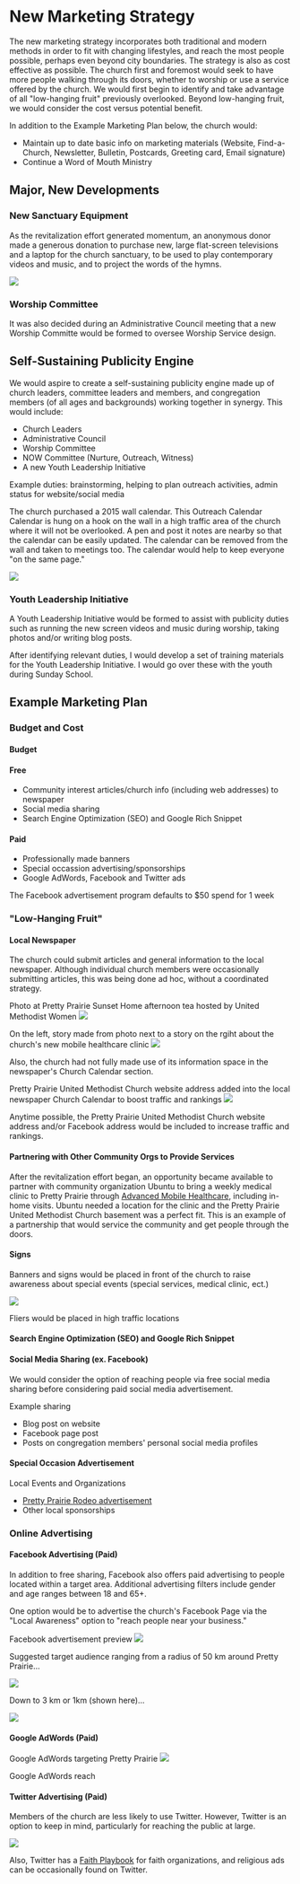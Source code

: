 # New Marketing Strategy
The new marketing strategy incorporates both traditional and modern methods in order to fit with changing lifestyles, and reach the most people possible, perhaps even beyond city boundaries. The strategy is also as cost effective as possible. The church first and foremost would seek to have more people walking through its doors, whether to worship or use a service offered by the church. We would first begin to identify and take advantage of all "low-hanging fruit" previously overlooked. Beyond low-hanging fruit, we would consider the cost versus potential benefit. 

In addition to the Example Marketing Plan below, the church would: 
* Maintain up to date basic info on marketing materials (Website, Find-a-Church, Newsletter, Bulletin, Postcards, Greeting card, Email signature)
* Continue a Word of Mouth Ministry

## Major, New Developments

### New Sanctuary Equipment
As the revitalization effort generated momentum, an anonymous donor made a generous donation to purchase new, large flat-screen televisions and a laptop for the church sanctuary, to be used to play contemporary videos and music, and to project the words of the hymns. 

![](new-marketing-strategy/sanctuary-screens.jpg)

### Worship Committee
It was also decided during an Administrative Council meeting that a new Worship Committe would be formed to oversee Worship Service design. 

## Self-Sustaining Publicity Engine
We would aspire to create a self-sustaining publicity engine made up of church leaders, committee leaders and members, and congregation members (of all ages and backgrounds) working together in synergy. This would include:

* Church Leaders
* Administrative Council
* Worship Committee
* NOW Committee (Nurture, Outreach, Witness)
* A new Youth Leadership Initiative

Example duties: brainstorming, helping to plan outreach activities, admin status for website/social media 

The church purchased a 2015 wall calendar. This Outreach Calendar Calendar is hung on a hook on the wall in a high traffic area of the church where it will not be overlooked. A pen and post it notes are nearby so that the calendar can be easily updated. The calendar can be removed from the wall and taken to meetings too. The calendar would help to keep everyone "on the same page."

![](new-marketing-strategy/outreach-calendar.jpg)

### Youth Leadership Initiative
A Youth Leadership Initiative would be formed to assist with publicity duties such as running the new screen videos and music during worship, taking photos and/or writing blog posts.

After identifying relevant duties, I would develop a set of training materials for the Youth Leadership Initiative. I would go over these with the youth during Sunday School. 

## Example Marketing Plan

### Budget and Cost

#### Budget

#### Free
* Community interest articles/church info (including web addresses) to newspaper
* Social media sharing
* Search Engine Optimization (SEO) and Google Rich Snippet

#### Paid
* Professionally made banners
* Special occassion advertising/sponsorships
* Google AdWords, Facebook and Twitter ads

The Facebook advertisement program defaults to $50 spend for 1 week

### "Low-Hanging Fruit"

#### Local Newspaper

The church could submit articles and general information to the local newspaper. Although individual church members were occasionally submitting articles, this was being done ad hoc, without a coordinated strategy.  

Photo at Pretty Prairie Sunset Home afternoon tea hosted by United Methodist Women
![](new-marketing-strategy/afternoon-tea.jpg)

On the left, story made from photo next to a story on the rgiht about the church's new mobile healthcare clinic
![](new-marketing-strategy/afternoon-tea-newspaper.jpg)

Also, the church had not fully made use of its information space in the newspaper's Church Calendar section.

Pretty Prairie United Methodist Church website address added into the local newspaper Church Calendar to boost traffic and rankings
![](new-marketing-strategy/ninnescah-valley-news-church-calendar.jpg)

Anytime possible, the Pretty Prairie United Methodist Church website address and/or Facebook address would be included to increase traffic and rankings.

#### Partnering with Other Community Orgs to Provide Services

After the revitalization effort began, an opportunity became available to partner with community organization Ubuntu to bring a weekly medical clinic to Pretty Prairie through [Advanced Mobile Healthcare](http://www.advancedmobilehealthcare.com), including in-home visits. Ubuntu needed a location for the clinic and the Pretty Prairie United Methodist Church basement was a perfect fit. This is an example of a partnership that would service the community and get people through the doors. 

#### Signs

Banners and signs would be placed in front of the church to raise awareness about special events (special services, medical clinic, ect.)

![](new-marketing-strategy/advanced-mobile-healthcare-sign.jpg)

Fliers would be placed in high traffic locations

#### Search Engine Optimization (SEO) and Google Rich Snippet

#### Social Media Sharing (ex. Facebook)

We would consider the option of reaching people via free social media sharing before considering paid social media advertisement.

Example sharing
* Blog post on website
* Facebook page post
* Posts on congregation members' personal social media profiles

#### Special Occasion Advertisement
Local Events and Organizations
* [Pretty Prairie Rodeo advertisement](http://www.pprodeo.com/#!sponsors/c1v7y)
* Other local sponsorships

### Online Advertising

#### Facebook Advertising (Paid)

In addition to free sharing, Facebook also offers paid advertising to people located within a target area. Additional advertising filters include gender and age ranges between 18 and 65+.

One option would be to advertise the church's Facebook Page via the "Local Awareness" option to "reach people near your business." 

Facebook advertisement preview
![](new-marketing-strategy/facebook-page-advertisement-preview.jpg)

Suggested target audience ranging from a radius of 50 km around Pretty Prairie... 

![](new-marketing-strategy/facebook-page-advertisement-reach-50km.jpg)

Down to 3 km or 1km (shown here)... 

![](new-marketing-strategy/facebook-page-advertisement-reach-1km.jpg)

#### Google AdWords (Paid)
Google AdWords targeting Pretty Prairie 
![](new-marketing-strategy/google-adwords-pretty-prairie-targeting.jpg)

Google AdWords reach

#### Twitter Advertising (Paid)

Members of the church are less likely to use Twitter. However, Twitter is an option to keep in mind, particularly for reaching the public at large. 

![](new-marketing-materials/new-twitter-advertisement.jpg)

Also, Twitter has a [Faith Playbook](https://media.twitter.com/playbook/faith-organizations) for faith organizations, and religious ads can be occasionally found on Twitter.






